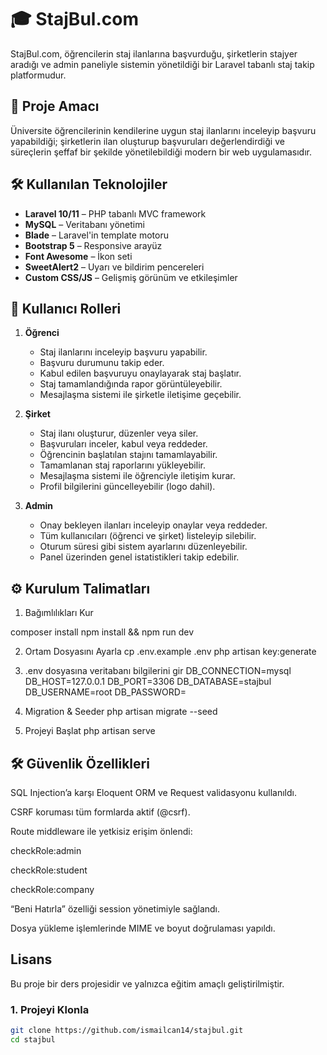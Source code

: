 # 🎓 StajBul.com

StajBul.com, öğrencilerin staj ilanlarına başvurduğu, şirketlerin stajyer aradığı ve admin paneliyle sistemin yönetildiği bir Laravel tabanlı staj takip platformudur.

## 📌 Proje Amacı

Üniversite öğrencilerinin kendilerine uygun staj ilanlarını inceleyip başvuru yapabildiği; şirketlerin ilan oluşturup başvuruları değerlendirdiği ve süreçlerin şeffaf bir şekilde yönetilebildiği modern bir web uygulamasıdır.

## 🛠 Kullanılan Teknolojiler

- **Laravel 10/11** – PHP tabanlı MVC framework
- **MySQL** – Veritabanı yönetimi
- **Blade** – Laravel'in template motoru
- **Bootstrap 5** – Responsive arayüz
- **Font Awesome** – İkon seti
- **SweetAlert2** – Uyarı ve bildirim pencereleri
- **Custom CSS/JS** – Gelişmiş görünüm ve etkileşimler

## 👥 Kullanıcı Rolleri

1. **Öğrenci**
    - Staj ilanlarını inceleyip başvuru yapabilir.
    - Başvuru durumunu takip eder.
    - Kabul edilen başvuruyu onaylayarak staj başlatır.
    - Staj tamamlandığında rapor görüntüleyebilir.
    - Mesajlaşma sistemi ile şirketle iletişime geçebilir.

2. **Şirket**
    - Staj ilanı oluşturur, düzenler veya siler.
    - Başvuruları inceler, kabul veya reddeder.
    - Öğrencinin başlatılan stajını tamamlayabilir.
    - Tamamlanan staj raporlarını yükleyebilir.
    - Mesajlaşma sistemi ile öğrenciyle iletişim kurar.
    - Profil bilgilerini güncelleyebilir (logo dahil).

3. **Admin**
    - Onay bekleyen ilanları inceleyip onaylar veya reddeder.
    - Tüm kullanıcıları (öğrenci ve şirket) listeleyip silebilir.
    - Oturum süresi gibi sistem ayarlarını düzenleyebilir.
    - Panel üzerinden genel istatistikleri takip edebilir.

## ⚙️ Kurulum Talimatları
1) Bağımlılıkları Kur

composer install
npm install && npm run dev

2) Ortam Dosyasını Ayarla
cp .env.example .env
php artisan key:generate

3) .env dosyasına veritabanı bilgilerini gir
DB_CONNECTION=mysql
DB_HOST=127.0.0.1
DB_PORT=3306
DB_DATABASE=stajbul
DB_USERNAME=root
DB_PASSWORD=

4) Migration & Seeder
php artisan migrate --seed

5) Projeyi Başlat
php artisan serve

## 🛠 Güvenlik Özellikleri
SQL Injection’a karşı Eloquent ORM ve Request validasyonu kullanıldı.

CSRF koruması tüm formlarda aktif (@csrf).

Route middleware ile yetkisiz erişim önlendi:

checkRole:admin

checkRole:student

checkRole:company

“Beni Hatırla” özelliği session yönetimiyle sağlandı.

Dosya yükleme işlemlerinde MIME ve boyut doğrulaması yapıldı.

## Lisans
Bu proje bir ders projesidir ve yalnızca eğitim amaçlı geliştirilmiştir.


### 1. Projeyi Klonla
```bash
git clone https://github.com/ismailcan14/stajbul.git
cd stajbul
